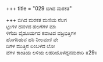 +++
title = "029 ಬಿಗಿದ ಮರಕತ"

+++
ಬಿಗಿದ ಮರಕತ ಮಣಿಯ ನೆಲಗ  
ಟ್ಟುಗಳ ಹವಳದ ಹಲಗೆಗಳ ಮಾ  
ಳಿಗೆಯ ವೈಡೂರ್ಯದ ಕವಾಟದ ವಜ್ರಭಿತ್ತಿಗಳ  
ಹೊಗರಿಡುವ ಹರಿ ನೀಲಮಣಿ ವೇ  
ದಿಗಳ ಮುತ್ತಿನ ಲಂಬಳದ ಲೋ  
ವೆಗಳ ಕಾಂತಿಯ ಲಳಿಯ ಲಹರಿಯೊಳೆದ್ದನಮರಾರಿ   ॥29॥